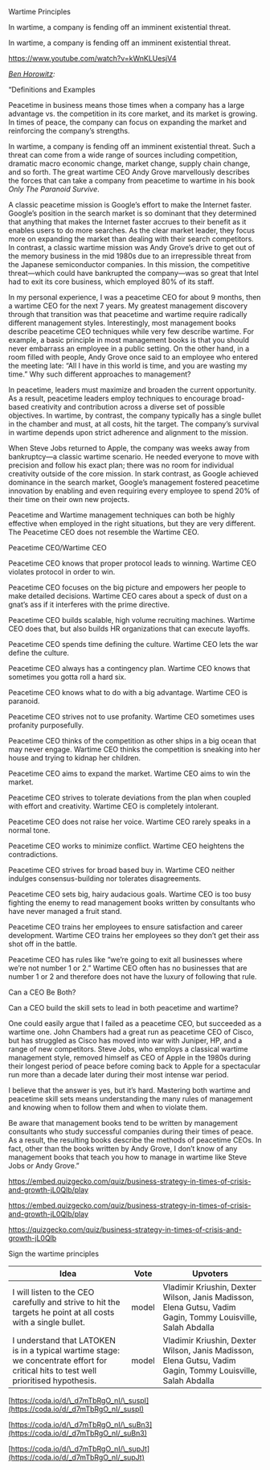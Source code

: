 Wartime Principles

In wartime, a company is fending off an imminent existential threat.

In wartime, a company is fending off an imminent existential threat.

https://www.youtube.com/watch?v=kWnKLUesjV4

_[Ben Horowitz](https://a16z.com/2011/04/14/peacetime-ceowartime-ceo-2/):_

“Definitions and Examples

Peacetime in business means those times when a company has a large advantage vs. the competition in its core market, and its market is growing. In times of peace, the company can focus on expanding the market and reinforcing the company’s strengths.

In wartime, a company is fending off an imminent existential threat. Such a threat can come from a wide range of sources including competition, dramatic macro economic change, market change, supply chain change, and so forth. The great wartime CEO Andy Grove marvellously describes the forces that can take a company from peacetime to wartime in his book _Only The Paranoid Survive_.

A classic peacetime mission is Google’s effort to make the Internet faster. Google’s position in the search market is so dominant that they determined that anything that makes the Internet faster accrues to their benefit as it enables users to do more searches. As the clear market leader, they focus more on expanding the market than dealing with their search competitors. In contrast, a classic wartime mission was Andy Grove’s drive to get out of the memory business in the mid 1980s due to an irrepressible threat from the Japanese semiconductor companies. In this mission, the competitive threat—which could have bankrupted the company—was so great that Intel had to exit its core business, which employed 80% of its staff.

In my personal experience, I was a peacetime CEO for about 9 months, then a wartime CEO for the next 7 years. My greatest management discovery through that transition was that peacetime and wartime require radically different management styles. Interestingly, most management books describe peacetime CEO techniques while very few describe wartime. For example, a basic principle in most management books is that you should never embarrass an employee in a public setting. On the other hand, in a room filled with people, Andy Grove once said to an employee who entered the meeting late: “All I have in this world is time, and you are wasting my time.” Why such different approaches to management?

In peacetime, leaders must maximize and broaden the current opportunity. As a result, peacetime leaders employ techniques to encourage broad-based creativity and contribution across a diverse set of possible objectives. In wartime, by contrast, the company typically has a single bullet in the chamber and must, at all costs, hit the target. The company’s survival in wartime depends upon strict adherence and alignment to the mission.

When Steve Jobs returned to Apple, the company was weeks away from bankruptcy—a classic wartime scenario. He needed everyone to move with precision and follow his exact plan; there was no room for individual creativity outside of the core mission. In stark contrast, as Google achieved dominance in the search market, Google’s management fostered peacetime innovation by enabling and even requiring every employee to spend 20% of their time on their own new projects.

Peacetime and Wartime management techniques can both be highly effective when employed in the right situations, but they are very different. The Peacetime CEO does not resemble the Wartime CEO.

Peacetime CEO/Wartime CEO

Peacetime CEO knows that proper protocol leads to winning. Wartime CEO violates protocol in order to win.

Peacetime CEO focuses on the big picture and empowers her people to make detailed decisions. Wartime CEO cares about a speck of dust on a gnat’s ass if it interferes with the prime directive.

Peacetime CEO builds scalable, high volume recruiting machines. Wartime CEO does that, but also builds HR organizations that can execute layoffs.

Peacetime CEO spends time defining the culture. Wartime CEO lets the war define the culture.

Peacetime CEO always has a contingency plan. Wartime CEO knows that sometimes you gotta roll a hard six.

Peacetime CEO knows what to do with a big advantage. Wartime CEO is paranoid.

Peacetime CEO strives not to use profanity. Wartime CEO sometimes uses profanity purposefully.

Peacetime CEO thinks of the competition as other ships in a big ocean that may never engage. Wartime CEO thinks the competition is sneaking into her house and trying to kidnap her children.

Peacetime CEO aims to expand the market. Wartime CEO aims to win the market.

Peacetime CEO strives to tolerate deviations from the plan when coupled with effort and creativity. Wartime CEO is completely intolerant.

Peacetime CEO does not raise her voice. Wartime CEO rarely speaks in a normal tone.

Peacetime CEO works to minimize conflict. Wartime CEO heightens the contradictions.

Peacetime CEO strives for broad based buy in. Wartime CEO neither indulges consensus-building nor tolerates disagreements.

Peacetime CEO sets big, hairy audacious goals. Wartime CEO is too busy fighting the enemy to read management books written by consultants who have never managed a fruit stand.

Peacetime CEO trains her employees to ensure satisfaction and career development. Wartime CEO trains her employees so they don’t get their ass shot off in the battle.

Peacetime CEO has rules like “we’re going to exit all businesses where we’re not number 1 or 2.” Wartime CEO often has no businesses that are number 1 or 2 and therefore does not have the luxury of following that rule.

Can a CEO Be Both?

Can a CEO build the skill sets to lead in both peacetime and wartime?

One could easily argue that I failed as a peacetime CEO, but succeeded as a wartime one. John Chambers had a great run as peacetime CEO of Cisco, but has struggled as Cisco has moved into war with Juniper, HP, and a range of new competitors. Steve Jobs, who employs a classical wartime management style, removed himself as CEO of Apple in the 1980s during their longest period of peace before coming back to Apple for a spectacular run more than a decade later during their most intense war period.

I believe that the answer is yes, but it’s hard. Mastering both wartime and peacetime skill sets means understanding the many rules of management and knowing when to follow them and when to violate them.

Be aware that management books tend to be written by management consultants who study successful companies during their times of peace. As a result, the resulting books describe the methods of peacetime CEOs. In fact, other than the books written by Andy Grove, I don’t know of any management books that teach you how to manage in wartime like Steve Jobs or Andy Grove.”

https://embed.quizgecko.com/quiz/business-strategy-in-times-of-crisis-and-growth-jL0Qlb/play

https://embed.quizgecko.com/quiz/business-strategy-in-times-of-crisis-and-growth-jL0Qlb/play

https://quizgecko.com/quiz/business-strategy-in-times-of-crisis-and-growth-jL0Qlb

Sign the wartime principles

| Idea                                                                                                                                  | Vote  | Upvoters                                                                                                    |
| ------------------------------------------------------------------------------------------------------------------------------------- | ----- | ----------------------------------------------------------------------------------------------------------- |
| I will listen to the CEO carefully and strive to hit the targets he point at all costs with a single bullet.                          | model | Vladimir Kriushin, Dexter Wilson, Janis Madisson, Elena Gutsu, Vadim Gagin, Tommy Louisville, Salah Abdalla |
| I understand that LATOKEN is in a typical wartime stage: we concentrate effort for critical hits to test well prioritised hypothesis. | model | Vladimir Kriushin, Dexter Wilson, Janis Madisson, Elena Gutsu, Vadim Gagin, Tommy Louisville, Salah Abdalla |

[https://coda.io/d/\_d7mTbRgO_nI/\_suspI](https://coda.io/d/_d7mTbRgO_nI/_suspI)

[https://coda.io/d/\_d7mTbRgO_nI/\_suBn3](https://coda.io/d/_d7mTbRgO_nI/_suBn3)

[https://coda.io/d/\_d7mTbRgO_nI/\_supJt](https://coda.io/d/_d7mTbRgO_nI/_supJt)
